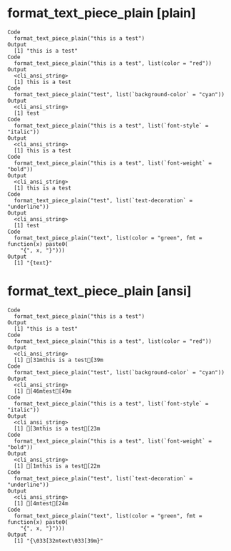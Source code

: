 # format_text_piece_plain [plain]

    Code
      format_text_piece_plain("this is a test")
    Output
      [1] "this is a test"
    Code
      format_text_piece_plain("this is a test", list(color = "red"))
    Output
      <cli_ansi_string>
      [1] this is a test
    Code
      format_text_piece_plain("test", list(`background-color` = "cyan"))
    Output
      <cli_ansi_string>
      [1] test
    Code
      format_text_piece_plain("this is a test", list(`font-style` = "italic"))
    Output
      <cli_ansi_string>
      [1] this is a test
    Code
      format_text_piece_plain("this is a test", list(`font-weight` = "bold"))
    Output
      <cli_ansi_string>
      [1] this is a test
    Code
      format_text_piece_plain("test", list(`text-decoration` = "underline"))
    Output
      <cli_ansi_string>
      [1] test
    Code
      format_text_piece_plain("text", list(color = "green", fmt = function(x) paste0(
        "{", x, "}")))
    Output
      [1] "{text}"

# format_text_piece_plain [ansi]

    Code
      format_text_piece_plain("this is a test")
    Output
      [1] "this is a test"
    Code
      format_text_piece_plain("this is a test", list(color = "red"))
    Output
      <cli_ansi_string>
      [1] [31mthis is a test[39m
    Code
      format_text_piece_plain("test", list(`background-color` = "cyan"))
    Output
      <cli_ansi_string>
      [1] [46mtest[49m
    Code
      format_text_piece_plain("this is a test", list(`font-style` = "italic"))
    Output
      <cli_ansi_string>
      [1] [3mthis is a test[23m
    Code
      format_text_piece_plain("this is a test", list(`font-weight` = "bold"))
    Output
      <cli_ansi_string>
      [1] [1mthis is a test[22m
    Code
      format_text_piece_plain("test", list(`text-decoration` = "underline"))
    Output
      <cli_ansi_string>
      [1] [4mtest[24m
    Code
      format_text_piece_plain("text", list(color = "green", fmt = function(x) paste0(
        "{", x, "}")))
    Output
      [1] "{\033[32mtext\033[39m}"

